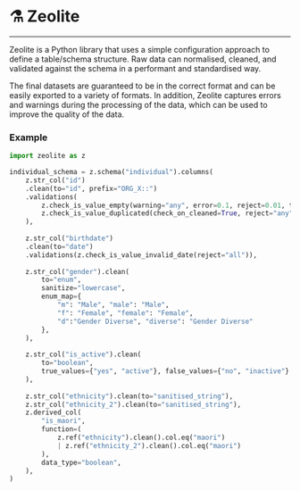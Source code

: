 # ⚗️ Zeolite

---

Zeolite is a Python library that uses a simple configuration approach to define a table/schema structure. Raw
data can normalised, cleaned, and validated against the schema in a performant and standardised way. 

The final datasets are guaranteed to be in the correct format and can be easily exported to a variety of formats. 
In addition, Zeolite captures errors and warnings during the processing of the data, which can be used to improve 
the quality of the data.



### Example

```python
import zeolite as z

individual_schema = z.schema("individual").columns(
    z.str_col("id")
    .clean(to="id", prefix="ORG_X::")
    .validations(
        z.check_is_value_empty(warning="any", error=0.1, reject=0.01, treat_empty_strings_as_null=True),
        z.check_is_value_duplicated(check_on_cleaned=True, reject="any"),
    ),
    
    z.str_col("birthdate")
    .clean(to="date")
    .validations(z.check_is_value_invalid_date(reject="all")),
    
    z.str_col("gender").clean(
        to="enum",
        sanitize="lowercase",
        enum_map={
            "m": "Male", "male": "Male",
            "f": "Female", "female": "Female",  
            "d":"Gender Diverse", "diverse": "Gender Diverse"
        },
    ),
    
    z.str_col("is_active").clean(
        to="boolean", 
        true_values={"yes", "active"}, false_values={"no", "inactive"}
    ),
    
    z.str_col("ethnicity").clean(to="sanitised_string"),
    z.str_col("ethnicity_2").clean(to="sanitised_string"),
    z.derived_col(
        "is_maori",
        function=(
            z.ref("ethnicity").clean().col.eq("maori")
            | z.ref("ethnicity_2").clean().col.eq("maori")
        ),
        data_type="boolean",
    ),
)


```